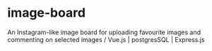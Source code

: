 # image-board
An Instagram-like image board for uploading favourite images and commenting on selected images
/ Vue.js | postgresSQL | Express.js

